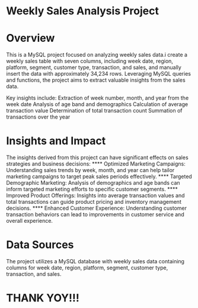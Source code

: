 # Weekly Sales Analysis Project

# Overview
This is a MySQL project focused on analyzing weekly sales data.i create a weekly sales table with seven columns, including week date, region, platform, segment, customer type, transaction,
and sales, and manually insert the data with approximately 34,234 rows. Leveraging MySQL queries and functions, the project aims to extract valuable insights from the sales data.

Key insights include:
Extraction of week number, month, and year from the week date
Analysis of age band and demographics
Calculation of average transaction value
Determination of total transaction count
Summation of transactions over the year

# Insights and Impact
The insights derived from this project can have significant effects on sales strategies and business decisions:
**** Optimized Marketing Campaigns: Understanding sales trends by week, month, and year can help tailor marketing campaigns to target peak sales periods effectively.
**** Targeted Demographic Marketing: Analysis of demographics and age bands can inform targeted marketing efforts to specific customer segments.
**** Improved Product Offerings: Insights into average transaction values and total transactions can guide product pricing and inventory management decisions.
**** Enhanced Customer Experience: Understanding customer transaction behaviors can lead to improvements in customer service and overall experience.

# Data Sources
The project utilizes a MySQL database with weekly sales data containing columns for week date, region, platform, segment, customer type, transaction, and sales.

# THANK YOY!!!
